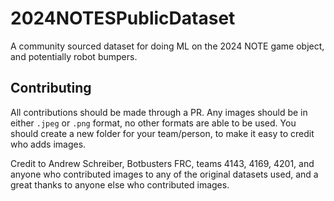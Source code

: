 # 2024NOTESPublicDataset
A community sourced dataset for doing ML on the 2024 NOTE game object, and potentially robot bumpers.

## Contributing
All contributions should be made through a PR. Any images should be in either `.jpeg` or `.png` format, no other formats are able to be used. You should create a new folder for your team/person, to make it easy to credit who adds images.

Credit to Andrew Schreiber, Botbusters FRC, teams 4143, 4169, 4201, and anyone who contributed images to any of the original datasets used, and a great thanks to anyone else who contributed images.
